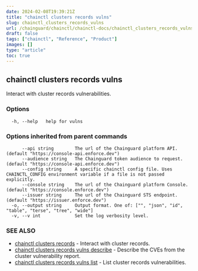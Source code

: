 ```yaml
---
date: 2024-02-08T19:39:21Z
title: "chainctl clusters records vulns"
slug: chainctl_clusters_records_vulns
url: /chainguard/chainctl/chainctl-docs/chainctl_clusters_records_vulns/
draft: false
tags: ["chainctl", "Reference", "Product"]
images: []
type: "article"
toc: true
---
```

## chainctl clusters records vulns

Interact with cluster records vulnerabilities.

### Options

```
  -h, --help   help for vulns
```

### Options inherited from parent commands

```
      --api string        The url of the Chainguard platform API. (default "https://console-api.enforce.dev")
      --audience string   The Chainguard token audience to request. (default "https://console-api.enforce.dev")
      --config string     A specific chainctl config file. Uses CHAINCTL_CONFIG environment variable if a file is not passed explicitly.
      --console string    The url of the Chainguard platform Console. (default "https://console.enforce.dev")
      --issuer string     The url of the Chainguard STS endpoint. (default "https://issuer.enforce.dev")
  -o, --output string     Output format. One of: ["", "json", "id", "table", "terse", "tree", "wide"]
  -v, --v int             Set the log verbosity level.
```

### SEE ALSO

* [chainctl clusters records](/chainguard/chainctl/chainctl-docs/chainctl_clusters_records/)	 - Interact with cluster records.
* [chainctl clusters records vulns describe](/chainguard/chainctl/chainctl-docs/chainctl_clusters_records_vulns_describe/)	 - Describe the CVEs from the cluster vulnerability report.
* [chainctl clusters records vulns list](/chainguard/chainctl/chainctl-docs/chainctl_clusters_records_vulns_list/)	 - List cluster records vulnerabilities.

